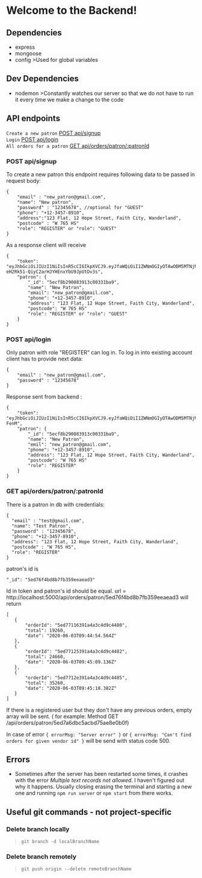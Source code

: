 # Welcome to the Backend!

## Dependencies

- express
- mongoose
- config >Used for global variables

## Dev Dependencies

- nodemon >Constantly watches our server so that we do not have to run it every time we make a change to the code

## API endpoints

`Create a new patron` [POST api/signup](###POST-api/signup) <br/>
`Login` [POST api/login](###POST-api/login) <br/>
`All orders for a patron` [GET api/orders/patron/:patronId](###GET-api/orders/patron/:patronId) <br/>

### POST api/signup

To create a new patron this endpoint requires following data to be passed in request body:

```
{
	"email" : "new_patron@gmail.com",
	"name": "New patron",
	"password" : "12345678", //optional for "GUEST"
	"phone": "+12-3457-8910",
	"address":"123 Flat, 12 Hope Street, Faith City, Wanderland",
	"postcode" : "W 765 HS"
    "role": "REGISTER" or "role": "GUEST"
}
```

As a response client will receive

```
{
    "token": "eyJhbGciOiJIUzI1NiIsInR5cCI6IkpXVCJ9.eyJfaWQiOiI1ZWNmOGIyOTAwODM5MTNjMDAzMzFiYTkiLCJpYXQiOjE1OTA2NTk4ODF9.ljKOQ22y-eH2Rk51-QiyC2arHJYHEnxYbU9JpUtDv3s",
    "patron": {
        "_id": "5ecf8b290083913c00331ba9",
        "name": "New Patron",
        "email": "new_patron@gmail.com",
        "phone": "+12-3457-8910",
        "address": "123 Flat, 12 Hope Street, Faith City, Wanderland",
        "postcode": "W 765 HS"
        "role": "REGISTER" or "role": "GUEST"
    }
}
```

### POST api/login

Only patron with role "REGISTER" can log in.
To log in into existing account client has to provide next data:

```
{
	"email" : "new_patron@gmail.com",
	"password" : "12345678"
}
```

Response sent from backend :

```
{
    "token": "eyJhbGciOiJIUzI1NiIsInR5cCI6IkpXVCJ9.eyJfaWQiOiI1ZWNmOGIyOTAwODM5MTNjMDAzMzFiYTkiLCJpYXQiOjE1OTA2NjAwNjUsImV4cCI6MTU5MTUyNDA2NX0.AhIx6zi2Hj9Abkm4bNnrJIljntrOj4v16qmR1l-FenM",
    "patron": {
        "_id": "5ecf8b290083913c00331ba9",
        "name": "New Patron",
        "emil": "new_patron@gmail.com",
        "phone": "+12-3457-8910",
        "address": "123 Flat, 12 Hope Street, Faith City, Wanderland",
        "postcode": "W 765 HS"
        "role": "REGISTER"
    }
}
```

### GET api/orders/patron/:patronId

There is a patron in db with credentials:

```
{
  "email" : "test@gmail.com",
  "name": "Test Patron",
  "password" : "12345678",
  "phone": "+12-3457-8910",
  "address": "123 Flat, 12 Hope Street, Faith City, Wanderland",
  "postcode" : "W 765 HS",
  "role": "REGISTER"
}
```

patron's id is

```
"_id": "5ed76f4bd8b7fb359eeaead3"
```

Id in token and patron's id should be equal.
url = http://localhost:5000/api/orders/patron/5ed76f4bd8b7fb359eeaead3
will return

```
[
   {
       "orderId": "5ed77116391a4a3c4d9c4480",
       "total": 19260,
       "date": "2020-06-03T09:44:54.564Z"
   },
   {
       "orderId": "5ed77125391a4a3c4d9c4482",
       "total": 24660,
       "date": "2020-06-03T09:45:09.136Z"
   },
   {
       "orderId": "5ed7712e391a4a3c4d9c4485",
       "total": 35260,
       "date": "2020-06-03T09:45:18.382Z"
   }
]
```

If there is a registered user but they don't have any previous orders, empty array will be sent. (
for example: Method GET /api/orders/patron/5ed7a6dbc5acbd75ae8e0b0f)

In case of error `{ errorMsg: "Server error" }` or `{ errorMsg: "Can't find orders for given vendor id" }` will be send with status code 500.

## Errors

- Sometimes after the server has been restarted some times, it crashes with the error _Multiple text records not allowed_. I haven't figured out why it happens. Usually closing erasing the terminal and starting a new one and running `npm run server` or `npm start` from there works.

## Useful git commands - not project-specific

### Delete branch locally

> `git branch -d localBranchName`

### Delete branch remotely

> `git push origin --delete remoteBranchName`

```

```
